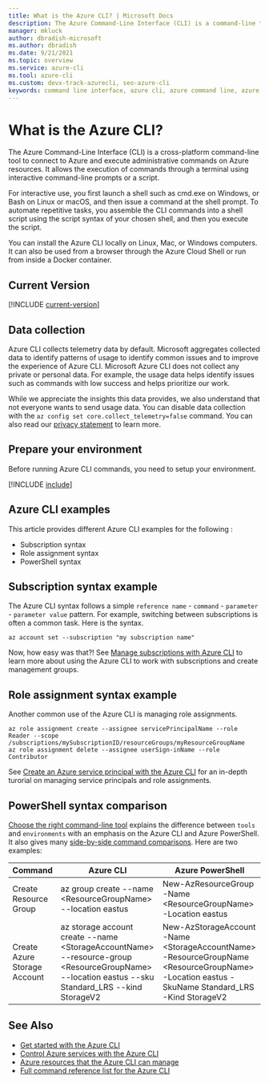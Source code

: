 ```yaml
---
title: What is the Azure CLI? | Microsoft Docs
description: The Azure Command-Line Interface (CLI) is a command-line tool designed to create and manage Azure resources available in Windows, macOS, Linux, and Docker containers. MAke some change for PR test.
manager: mkluck
author: dbradish-microsoft
ms.author: dbradish
ms.date: 9/21/2021
ms.topic: overview
ms.service: azure-cli
ms.tool: azure-cli
ms.custom: devx-track-azurecli, seo-azure-cli
keywords: command line interface, azure cli, azure command line, azure command line interface, what is cli, azure cli examples
---
```

# What is the Azure CLI?

The Azure Command-Line Interface (CLI) is a cross-platform command-line tool to connect to Azure and execute administrative commands on Azure resources. It allows the execution of commands through a terminal using interactive command-line prompts or a script.

For interactive use, you first launch a shell such as cmd.exe on Windows, or Bash on Linux or macOS, and then issue a command at the shell prompt. To automate repetitive tasks, you assemble the CLI commands into a shell script using the script syntax of your chosen shell, and then you execute the script.

You can install the Azure CLI locally on Linux, Mac, or Windows computers. It can also be used from a browser through the Azure Cloud Shell or run from inside a Docker container.

## Current Version

[!INCLUDE [current-version](includes/current-version.md)]

## Data collection

Azure CLI collects telemetry data by default. Microsoft aggregates collected data to identify patterns of usage to identify common issues and to improve the experience of Azure CLI. Microsoft Azure CLI does not collect any private or personal data. For example, the usage data helps identify issues such as commands with low success and helps prioritize our work.

While we appreciate the insights this data provides, we also understand that not everyone wants to send usage data. You can disable data collection with the `az config set core.collect_telemetry=false` command. You can also read our [privacy statement](https://privacy.microsoft.com/privacystatement) to learn more.

## Prepare your environment

Before running Azure CLI commands, you need to setup your environment.

[!INCLUDE [include](~/articles/reusable-content/azure-cli/azure-cli-prepare-your-environment-no-header.md)]

## Azure CLI examples
This article provides different Azure CLI examples for the following :
- Subscription syntax
- Role assignment syntax
- PowerShell syntax


## Subscription syntax example

The Azure CLI syntax follows a simple `reference name` - `command` - `parameter` - `parameter value` pattern.  For example, switching between subscriptions is often a common task.  Here is the syntax.

```azurecli
az account set --subscription "my subscription name"
```

Now, how easy was that?!  See [Manage subscriptions with Azure CLI](manage-azure-subscriptions-azure-cli.md) to learn more about using the Azure CLI to work with subscriptions and create management groups.

## Role assignment syntax example

Another common use of the Azure CLI is managing role assignments.

```azurecli
az role assignment create --assignee servicePrincipalName --role Reader --scope /subscriptions/mySubscriptionID/resourceGroups/myResourceGroupName
az role assignment delete --assignee userSign-inName --role Contributor
```

See [Create an Azure service principal with the Azure CLI](create-an-azure-service-principal-azure-cli.md) for an in-depth turorial on managing service principals and role assignments.

## PowerShell syntax comparison

[Choose the right command-line tool](choose-the-right-azure-command-line-tool.md) explains the difference between `tools` and `environments` with an emphasis on the Azure CLI and Azure PowerShell.  It also gives many [side-by-side command comparisons](choose-the-right-azure-command-line-tool.md#azure-cli-vs-azure-powershell-side-by-side-command-comparison).  Here are two examples:

|Command|Azure CLI|Azure PowerShell|
| --- | --- | --- |
| Create Resource Group | az group create --name \<ResourceGroupName> --location eastus |New-AzResourceGroup -Name \<ResourceGroupName> -Location eastus
| Create Azure Storage Account | az storage account create --name \<StorageAccountName> --resource-group \<ResourceGroupName> --location eastus --sku Standard_LRS --kind StorageV2 | New-AzStorageAccount -Name \<StorageAccountName> -ResourceGroupName \<ResourceGroupName> -Location eastus -SkuName Standard_LRS -Kind StorageV2

## See Also

* [Get started with the Azure CLI](./get-started-with-azure-cli.md)
* [Control Azure services with the Azure CLI](/learn/modules/control-azure-services-with-cli/)
* [Azure resources that the Azure CLI can manage](./azure-services-the-azure-cli-can-manage.md)
* [Full command reference list for the Azure CLI](../latest/docs-ref-autogen/reference-index.yml)
